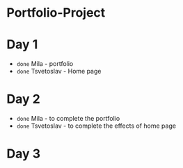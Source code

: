 # Portfolio-Project


# Day 1

* `done` Mila - portfolio
* `done` Tsvetoslav - Home page

# Day 2

* `done` Mila - to complete the portfolio 
* `done` Tsvetoslav - to complete the effects of home page


# Day 3
